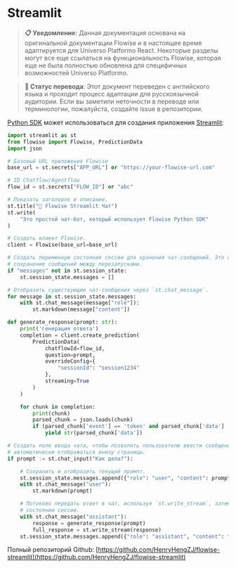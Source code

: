 # Streamlit

> **📋 Уведомление**: Данная документация основана на оригинальной документации Flowise и в настоящее время адаптируется для Universo Platformo React. Некоторые разделы могут все еще ссылаться на функциональность Flowise, которая еще не была полностью обновлена для специфичных возможностей Universo Platformo.

> **🔄 Статус перевода**: Этот документ переведен с английского языка и проходит процесс адаптации для русскоязычной аудитории. Если вы заметили неточности в переводе или терминологии, пожалуйста, создайте issue в репозитории.

[Python SDK](https://github.com/FlowiseAI/FlowisePy) может использоваться для создания приложения [Streamlit](https://streamlit.io/):

```python
import streamlit as st
from flowise import Flowise, PredictionData
import json

# Базовый URL приложения Flowise
base_url = st.secrets["APP_URL"] or "https://your-flowise-url.com"

# ID Chatflow/Agentflow
flow_id = st.secrets["FLOW_ID"] or "abc"

# Показать заголовок и описание.
st.title("💬 Flowise Streamlit Чат")
st.write(
    "Это простой чат-бот, который использует Flowise Python SDK"
)

# Создать клиент Flowise.
client = Flowise(base_url=base_url)

# Создать переменную состояния сессии для хранения чат-сообщений. Это обеспечивает
# сохранение сообщений между перезапусками.
if "messages" not in st.session_state:
    st.session_state.messages = []

# Отобразить существующие чат-сообщения через `st.chat_message`.
for message in st.session_state.messages:
    with st.chat_message(message["role"]):
        st.markdown(message["content"])

def generate_response(prompt: str):
    print('генерация ответа')
    completion = client.create_prediction(
        PredictionData(
            chatflowId=flow_id,
            question=prompt,
            overrideConfig={
                "sessionId": "session1234"
            },
            streaming=True
        )
    )

    for chunk in completion:
        print(chunk)
        parsed_chunk = json.loads(chunk)
        if (parsed_chunk['event'] == 'token' and parsed_chunk['data'] != ''):
            yield str(parsed_chunk['data'])

# Создать поле ввода чата, чтобы позволить пользователю ввести сообщение. Это будет
# автоматически отображаться внизу страницы.
if prompt := st.chat_input("Как дела?"):

    # Сохранить и отобразить текущий промпт.
    st.session_state.messages.append({"role": "user", "content": prompt})
    with st.chat_message("user"):
        st.markdown(prompt)

    # Потоково передать ответ в чат, используя `st.write_stream`, затем сохранить его в 
    # состоянии сессии.
    with st.chat_message("assistant"):
        response = generate_response(prompt)
        full_response = st.write_stream(response)
    st.session_state.messages.append({"role": "assistant", "content": full_response})
```

Полный репозиторий Github: [https://github.com/HenryHengZJ/flowise-streamlit](https://github.com/HenryHengZJ/flowise-streamlit)
